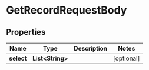 

# GetRecordRequestBody


## Properties

| Name | Type | Description | Notes |
|------------ | ------------- | ------------- | -------------|
|**select** | **List&lt;String&gt;** |  |  [optional] |



